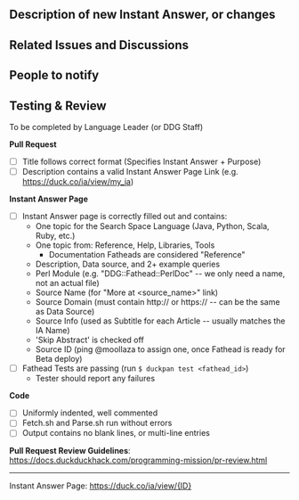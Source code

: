 <!-- Use the appropriate format for your Pull Request title:

    For a Bug Fix:
    {IA Name}: {Description of change}

    For a New Instant Answer:
    New {IA Name} Fathead

    For anything else:
    {Tests/Docs/Other}: {Short Description} -->


## Description of new Instant Answer, or changes
<!-- What does this new Instant Answer do? What changes does this PR introduce? -->


## Related Issues and Discussions
<!--  Link related issues here to automatically close them when PR is merged
      E.g. "Fixes #1234" -->


## People to notify
<!-- Please @mention any relevant people/organizations here: -->

## Testing & Review
To be completed by Language Leader (or DDG Staff)

**Pull Request**
- [ ] Title follows correct format (Specifies Instant Answer + Purpose)
- [ ] Description contains a valid Instant Answer Page Link (e.g. https://duck.co/ia/view/my_ia)

**Instant Answer Page**
- [ ] Instant Answer page is correctly filled out and contains:
    - One topic for the Search Space Language (Java, Python, Scala, Ruby, etc.)
    - One topic from: Reference, Help, Libraries, Tools
        - Documentation Fatheads are considered "Reference"
    - Description, Data source, and 2+ example queries
    - Perl Module (e.g. "DDG::Fathead::PerlDoc" -- we only need a name, not an actual file)
    - Source Name (for "More at <source_name>" link)
    - Source Domain (must contain http:// or https:// -- can be the same as Data Source)
    - Source Info (used as Subtitle for each Article -- usually matches the IA Name)
    - 'Skip Abstract' is checked off
    - Source ID (ping @moollaza to assign one, once Fathead is ready for Beta deploy)
- [ ] Fathead Tests are passing (run `$ duckpan test <fathead_id>`)
    - Tester should report any failures

**Code**
- [ ] Uniformly indented, well commented
- [ ] Fetch.sh and Parse.sh run without errors
- [ ] Output contains no blank lines, or multi-line entries

**Pull Request Review Guidelines**: https://docs.duckduckhack.com/programming-mission/pr-review.html

<!-- DO NOT REMOVE -->
---

<!-- The Instant Answer ID can be found by clicking the `?` icon beside the Instant Answer result on DuckDuckGo.com -->
Instant Answer Page: https://duck.co/ia/view/{ID}
<!-- FILL THIS IN:                           ^^^^ -->
